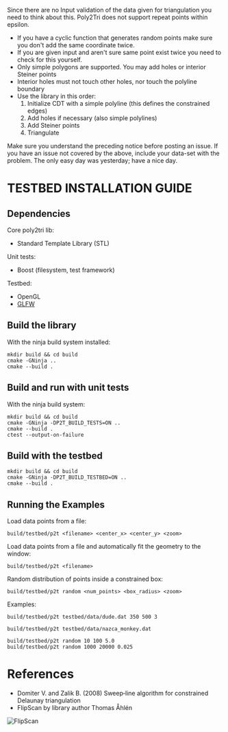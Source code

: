 ﻿Since there are no Input validation of the data given for triangulation you need
to think about this. Poly2Tri does not support repeat points within epsilon.

* If you have a cyclic function that generates random points make sure you don't
  add the same coordinate twice.
* If you are given input and aren't sure same point exist twice you need to
  check for this yourself.
* Only simple polygons are supported. You may add holes or interior Steiner points
* Interior holes must not touch other holes, nor touch the polyline boundary
* Use the library in this order:
  1. Initialize CDT with a simple polyline (this defines the constrained edges)
  2. Add holes if necessary (also simple polylines)
  3. Add Steiner points
  4. Triangulate

Make sure you understand the preceding notice before posting an issue. If you have
an issue not covered by the above, include your data-set with the problem.
The only easy day was yesterday; have a nice day. <Mason Green>

TESTBED INSTALLATION GUIDE
==========================

Dependencies
------------

Core poly2tri lib:

* Standard Template Library (STL)

Unit tests:
* Boost (filesystem, test framework)

Testbed:

* OpenGL
* [GLFW](http://glfw.sf.net)

Build the library
-----------------

With the ninja build system installed:

```
mkdir build && cd build
cmake -GNinja ..
cmake --build .
```

Build and run with unit tests
----------------------------

With the ninja build system:

```
mkdir build && cd build
cmake -GNinja -DP2T_BUILD_TESTS=ON ..
cmake --build .
ctest --output-on-failure
```

Build with the testbed
-----------------

```
mkdir build && cd build
cmake -GNinja -DP2T_BUILD_TESTBED=ON ..
cmake --build .
```

Running the Examples
--------------------

Load data points from a file:
```
build/testbed/p2t <filename> <center_x> <center_y> <zoom>
```
Load data points from a file and automatically fit the geometry to the window:
```
build/testbed/p2t <filename>
```
Random distribution of points inside a constrained box:
```
build/testbed/p2t random <num_points> <box_radius> <zoom>
```
Examples:
```
build/testbed/p2t testbed/data/dude.dat 350 500 3

build/testbed/p2t testbed/data/nazca_monkey.dat

build/testbed/p2t random 10 100 5.0
build/testbed/p2t random 1000 20000 0.025
```

References
==========

- Domiter V. and Zalik B. (2008) Sweep‐line algorithm for constrained Delaunay triangulation
- FlipScan by library author Thomas Åhlén

![FlipScan](doc/FlipScan.png)
